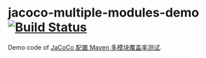 # jacoco-multiple-modules-demo [![Build Status](https://travis-ci.org/Frederick-S/jacoco-multiple-modules-demo.svg?branch=master)](https://travis-ci.org/Frederick-S/jacoco-multiple-modules-demo)
Demo code of [JaCoCo 配置 Maven 多模块覆盖率测试](https://frederick-s.github.io/2020/03/21/how-to-setup-jacoco-report-aggregation/).
